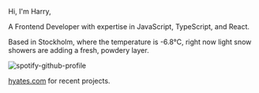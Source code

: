 Hi, I'm Harry,

A Frontend Developer with expertise in JavaScript, TypeScript, and React.

<!-- WEATHER_START -->
Based in Stockholm, where the temperature is -6.8°C, right now light snow showers are adding a fresh, powdery layer.
<!-- WEATHER_END -->

<p align="left">
  <a>
    <img src="https://spotify-github-profile.vercel.app/api/view?uid=bigbello&cover_image=true&theme=natemoo-re&show_offline=true&background_color=121212&interchange=false&bar_color=53b14f&bar_color_cover=false" alt="spotify-github-profile">
  </a>
</p>

[hyates.com](http://hyates.com) for recent projects.




